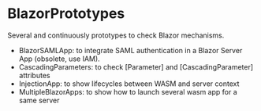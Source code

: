 # BlazorPrototypes

Several and continuously prototypes to check Blazor mechanisms.
- BlazorSAMLApp: to integrate SAML authentication in a Blazor Server App (obsolete, use IAM).
- CascadingParameters: to check [Parameter] and [CascadingParameter] attributes
- InjectionApp: to show lifecycles between WASM and server context 
- MultipleBlazorApps: to show how to launch several wasm app for a same server
